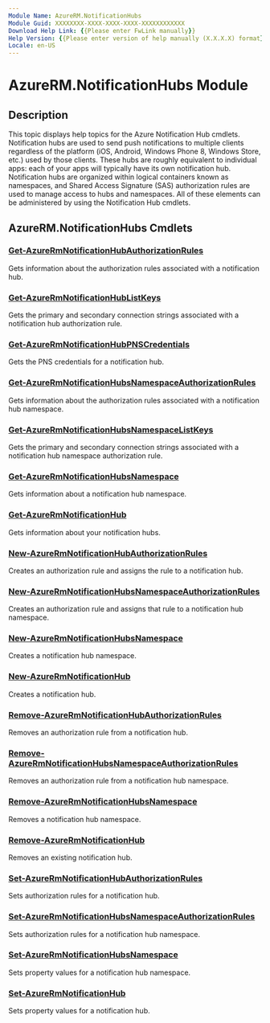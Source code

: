```yaml
---
Module Name: AzureRM.NotificationHubs
Module Guid: XXXXXXXX-XXXX-XXXX-XXXX-XXXXXXXXXXXX
Download Help Link: {{Please enter FwLink manually}}
Help Version: {{Please enter version of help manually (X.X.X.X) format}}
Locale: en-US
---
```


# AzureRM.NotificationHubs Module
## Description
This topic displays help topics for the Azure Notification Hub cmdlets. Notification hubs are used to send push notifications to multiple clients regardless of the platform (iOS, Android, Windows Phone 8, Windows Store, etc.) used by those clients. These hubs are roughly equivalent to individual apps: each of your apps will typically have its own notification hub. Notification hubs are organized within logical containers known as namespaces, and Shared Access Signature (SAS) authorization rules are used to manage access to hubs and namespaces. All of these elements can be administered by using the Notification Hub cmdlets. 

## AzureRM.NotificationHubs Cmdlets
### [Get-AzureRmNotificationHubAuthorizationRules](.\Get-AzureRmNotificationHubAuthorizationRules.md)
Gets information about the authorization rules associated with a notification hub.


### [Get-AzureRmNotificationHubListKeys](.\Get-AzureRmNotificationHubListKeys.md)
Gets the primary and secondary connection strings associated with a notification hub authorization rule.


### [Get-AzureRmNotificationHubPNSCredentials](.\Get-AzureRmNotificationHubPNSCredentials.md)
Gets the PNS credentials for a notification hub.


### [Get-AzureRmNotificationHubsNamespaceAuthorizationRules](.\Get-AzureRmNotificationHubsNamespaceAuthorizationRules.md)
Gets information about the authorization rules associated with a notification hub namespace.


### [Get-AzureRmNotificationHubsNamespaceListKeys](.\Get-AzureRmNotificationHubsNamespaceListKeys.md)
Gets the primary and secondary connection strings associated with a notification hub namespace authorization rule.


### [Get-AzureRmNotificationHubsNamespace](.\Get-AzureRmNotificationHubsNamespace.md)
Gets information about a notification hub namespace.


### [Get-AzureRmNotificationHub](.\Get-AzureRmNotificationHub.md)
Gets information about your notification hubs.


### [New-AzureRmNotificationHubAuthorizationRules](.\New-AzureRmNotificationHubAuthorizationRules.md)
Creates an authorization rule and assigns the rule to a notification hub.


### [New-AzureRmNotificationHubsNamespaceAuthorizationRules](.\New-AzureRmNotificationHubsNamespaceAuthorizationRules.md)
Creates an authorization rule and assigns that rule to a notification hub namespace.


### [New-AzureRmNotificationHubsNamespace](.\New-AzureRmNotificationHubsNamespace.md)
Creates a notification hub namespace.


### [New-AzureRmNotificationHub](.\New-AzureRmNotificationHub.md)
Creates a notification hub.


### [Remove-AzureRmNotificationHubAuthorizationRules](.\Remove-AzureRmNotificationHubAuthorizationRules.md)
Removes an authorization rule from a notification hub.


### [Remove-AzureRmNotificationHubsNamespaceAuthorizationRules](.\Remove-AzureRmNotificationHubsNamespaceAuthorizationRules.md)
Removes an authorization rule from a notification hub namespace.


### [Remove-AzureRmNotificationHubsNamespace](.\Remove-AzureRmNotificationHubsNamespace.md)
Removes a notification hub namespace.


### [Remove-AzureRmNotificationHub](.\Remove-AzureRmNotificationHub.md)
Removes an existing notification hub.


### [Set-AzureRmNotificationHubAuthorizationRules](.\Set-AzureRmNotificationHubAuthorizationRules.md)
Sets authorization rules for a notification hub.


### [Set-AzureRmNotificationHubsNamespaceAuthorizationRules](.\Set-AzureRmNotificationHubsNamespaceAuthorizationRules.md)
Sets authorization rules for a notification hub namespace.


### [Set-AzureRmNotificationHubsNamespace](.\Set-AzureRmNotificationHubsNamespace.md)
Sets property values for a notification hub namespace.


### [Set-AzureRmNotificationHub](.\Set-AzureRmNotificationHub.md)
Sets property values for a notification hub.



